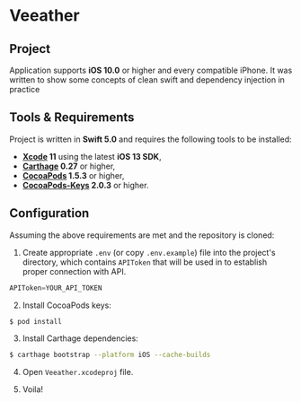 # Veeather

## Project

Application supports **iOS 10.0** or higher and every compatible iPhone.
It was written to show some concepts of clean swift and dependency injection in practice

## Tools & Requirements

Project is written in **Swift 5.0** and requires the following tools to be installed:

- **[Xcode](https://github.com/KrauseFx/xcode-install) 11** using the latest **iOS 13 SDK**,
- **[Carthage](https://github.com/Carthage/Carthage) 0.27** or higher,
- **[CocoaPods](https://github.com/CocoaPods/CocoaPods) 1.5.3** or higher,
- **[CocoaPods-Keys](https://github.com/orta/cocoapods-keys) 2.0.3** or higher.

## Configuration

Assuming the above requirements are met and the repository is cloned:

1. Create appropriate `.env` (or copy `.env.example`) file into the project's directory, which contains `APIToken` that will be used in to establish proper connection with API.

```swift
APIToken=YOUR_API_TOKEN
```

2. Install CocoaPods keys:

```sh
$ pod install
```

3. Install Carthage dependencies:

```sh
$ carthage bootstrap --platform iOS --cache-builds
```
4. Open `Veeather.xcodeproj` file.

5. Voila!
